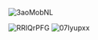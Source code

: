 ![3aoMobNL](https://user-images.githubusercontent.com/118684017/202919244-bb6892e4-5da3-452a-9fcf-83fdbe0cdbf5.gif)



![RRIQrPFG](https://user-images.githubusercontent.com/118684017/202919432-5545308d-01ee-4bbc-b365-3d9a8d128d17.gif)
![07Iyupxx](https://user-images.githubusercontent.com/118684017/202919569-b2f896e9-7f7d-4ae4-84da-d2591b703e4f.gif)
